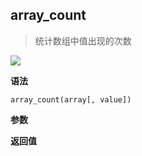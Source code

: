 ## array_count

> 统计数组中值出现的次数

![](https://img.shields.io/badge/-Array-blue)

**语法**

`array_count(array[, value])`

**参数**

**返回值**
